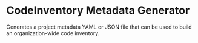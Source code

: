 # CodeInventory Metadata Generator

Generates a project metadata YAML or JSON file that can be used to build an organization-wide code inventory.
